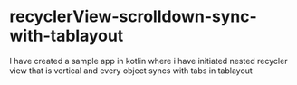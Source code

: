 # recyclerView-scrolldown-sync-with-tablayout
I have created a sample app in kotlin where i  have initiated nested recycler view that is vertical and every object syncs with tabs in tablayout
